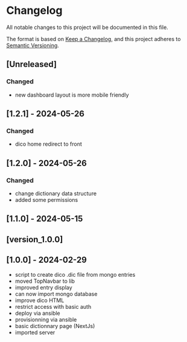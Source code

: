 # Changelog

All notable changes to this project will be documented in this file.

The format is based on [Keep a Changelog](https://keepachangelog.com/en/1.0.0/),
and this project adheres to [Semantic Versioning](https://semver.org/spec/v2.0.0.html).

## [Unreleased]

### Changed

- new dashboard layout is more mobile friendly

## [1.2.1] - 2024-05-26

### Changed

- dico home redirect to front

## [1.2.0] - 2024-05-26

### Changed

- change dictionary data structure
- added some permissions

## [1.1.0] - 2024-05-15

## [version_1.0.0]

## [1.0.0] - 2024-02-29

- script to create dico .dic file from mongo entries
- moved TopNavbar to lib
- improved entry display
- can now import mongo database
- improve dico HTML
- restrict access with basic auth
- deploy via ansible
- provisionning via ansible
- basic dictionnary page (NextJs)
- imported server
